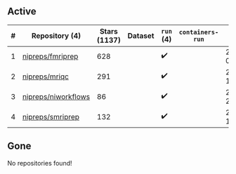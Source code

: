 ## Active
| # | Repository (4) | Stars (1137) | Dataset | `run` (4) | `containers-run` | Last Modified |
| --- | --- | --- | --- | --- | --- | --- |
| 1 | [nipreps/fmriprep](https://github.com/nipreps/fmriprep) | 628 |  | :heavy_check_mark: |  | 2024-09-11 05:58:04+00:00 |
| 2 | [nipreps/mriqc](https://github.com/nipreps/mriqc) | 291 |  | :heavy_check_mark: |  | 2024-09-10 14:51:58+00:00 |
| 3 | [nipreps/niworkflows](https://github.com/nipreps/niworkflows) | 86 |  | :heavy_check_mark: |  | 2024-09-03 22:11:04+00:00 |
| 4 | [nipreps/smriprep](https://github.com/nipreps/smriprep) | 132 |  | :heavy_check_mark: |  | 2024-08-26 17:31:08+00:00 |

## Gone
No repositories found!

